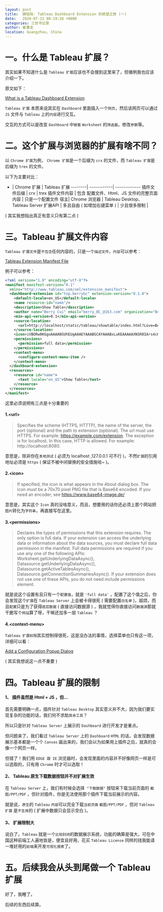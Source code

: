 ```yaml
---
layout: post
title:  肆拾陆- Tableau Dashboard Extension 的绝望之旅 (一)
date:   2020-07-22 00:19:28 +0800
categories: 三世书记录
author: 崔秉龙
location: Guangzhou, China
---
```


# **一。什么是 Tableau 扩展？**

其实如果不知道什么是 `Tableau 扩展`应该也不会搜到这里来了，但循例我也应该介绍一下。

原文如下：

[What is a Tableau Dashboard Extension](https://tableau.github.io/extensions-api/docs/trex_overview.html)

`Tableau 扩展` 本质来说其实在 `Dashboard` 里面插入一个`网页`，然后该网页可以通过 `JS` 文件与 `Tableau` 上的`内容`进行交互。

交互的方式可以是改变 `Dashboard` 中`嵌套` `Worksheet` 的`筛选器`，修改`参数`等。

# **二。这个扩展与浏览器的扩展有啥不同？**

以 `Chrome 扩展`为例， `Chrome 扩展`是一个后缀为 `crx` 的文件，而 `Tableau 扩展`是后缀为 `trex` 的文件。

以下为主要对比：

 -  | Chrome 扩展 | Tableau 扩展
--------| ------------| -------------
插件文件后缀 | crx | trex
插件文件内容 | 包含 配置文件、Html、JS 文件的完整页面内容 | 只是一个配置文件
宿主| Chrome 浏览器 | Tableau Desktop、Tableau Server
扩展API | 多且自由 ( 如增加右键菜单 ) | 少且很多限制 |

( 其实我想指出真正有意义只有第二点 )

# **三。Tableau 扩展文件内容**

`Tableau 扩展文件`是`不包含`任何内容的，只是一个`描述文件`，`内容`可以参考：

[Tableau Extension Manifest File](https://tableau.github.io/extensions-api/docs/trex_manifest.html)


例子可以参考：

```xml
<?xml version="1.0" encoding="utf-8"?>
<manifest manifest-version="0.1"
  xmlns="http://www.tableau.com/xml/extension_manifest">
  <dashboard-extension id="top.berrybc" extension-version="0.1.0">
    <default-locale>en_US</default-locale>
    <name resource-id="name"/>
    <description>Show Table</description>
    <author name="Berry Cui" email="berry_BC_@163.com" organization="Berry" website="https://berrybc.top"/>
    <min-api-version>0.1</min-api-version>
    <source-location>
      <url>http://localhost/static/tableau/showtable/index.html?Love=Berry</url>
    </source-location>
    <icon>iVBORw0KGgoAAAANSUhEUgAAAEYAAABGCAYAAABxLuKEAAAAAXNSR0IArs4c6QAAAARnQU1BAACxjwv8YQUAAAAJcEhZcwAADsQAAA7EAZUrDhsAABuBSUR....</icon>
    <permissions>
      <permission>full data</permission>
    </permissions>
    <context-menu>
      <configure-context-menu-item />
    </context-menu>
  </dashboard-extension>
  <resources>
    <resource id="name">
      <text locale="en_US">Show Table</text>
    </resource>
  </resources>
</manifest>
```

这里必须说明有三点是十分重要的

#### 1.\<url\>
>Specifies the scheme (HTTPS, HTTTP), the name of the server, the port (optional) and the path to extension (optional). The url must use HTTPS. For example: https://example.com/extension. The exception is for localhost. In this case, HTTP is allowed. For example: http://localhost:8080.

意思是，除非你在`本地测试` ( 必须为 localhost ,127.0.0.1 可不行 )，不然`扩展`的引用地址必须是 `https` ( 保证不被中间替换的安全措施哈~ )。

#### 2.\<icon\>
>If specified, the icon is what appears in the About dialog box. The icon must be a 70x70 pixel PNG file that is Base64 encoded. If you need an encoder, see https://www.base64-image.de/
>

意思是，其实这个 `Icon` 真的没啥意义，而且，想要用的话你还必须上那个网站把`图片`转化为`字符串`，再直接写在这里。

#### 3.\<permissions\>
>Declares the types of permissions that this extension requires. The only option is full data. If your extension can access the underlying data or information about the data sources, you must declare full data permission in the manifest. Full data permissions are required if you use any one of the following APIs: Worksheet.getUnderlyingDataAsync(), Datasource.getUnderlyingDataAsync(), Datasource.getActiveTablesAsync(), Datasource.getConnectionSummariesAsync(). If your extension does not use one of these APIs, you do not need include permissions element.

就是说这个设置有且只有一个`配置值`，就是 `'full data'` ，配置了这个值之后，你会发现这个`扩展`在 `Tableau Server` 上会被卡得很死 ( 需要配置`白名单` )，超烦，而且`配置`只是为了获得`底层数据` ( 直接访问数据源 ) ，我就觉得你直接访问`数据源`那就干脆写个`网站`算了呀，干嘛还加多一层 `Tableau` ？

#### 4.\<context-menu\>

`Tableau 扩展权限`其实控制得很死，这是没办法的事情，选择菜单也只有这一项，详细可以看：

[Add a Configuration Popup Dialog](https://tableau.github.io/extensions-api/docs/trex_configure.html)

( 其实我想说这一点不重要 )


# **四。Tableau 扩展的限制**

#### 1、 插件虽然是 Html + JS ，但...

首先需要明确一点，插件针对 `Tableau Desktop` 其实意义并不大，因为我们要实现复杂的功能的话，我们何不求助`其余工具`？

所以只是针对 `Tableau Server` 上展示的 `Dashboard` 进行开发才是重点。

但问题来了，我们看过 `Tableau Server` 上的 `Dashboard` `HTML` 的话，会发现数据展示基本都是一个个 `Canvas` 画出来的，我们会以为如果用上插件之后，就真的会像一个网页一样。

但错了！我们用 `EDGE 跟 IE` 浏览器时，会发现里面的内容并不好像网页一样是可以选取的，只有用 `Chrome` 时才可以选取！


#### 2、 Tableau 原生下载数据按钮并不对扩展生效

在 `Tableau Server` 上，我们有时候会选择` "下载数据"` 按钮来下载当前页面的 `截图/PPT/PDF` ，但针对插件，你是无法使用那个插件下载当前展示的内容。

就是说，`原生`的 `Tableau` `内容`可以完全下载`当前页面` `截图/PPT/PDF` ，但对 `Tableau 扩展` 是`不生效`的 ( 扩展中数据只会显示空白 )。


#### 3、 扩展限制大

说白了，`Tableau` 就是一个`比较封闭`的数据展示系统，功能的确算是强大，可在中国这种前端工人遍地皆是，便宜且好用，花买 `Tableau License` 同样的钱我能请一堆好用的`前端`来开发`可视化报表`了。

# **五。后续我会从头到尾做一个 Tableau 扩展**

好了，我睡了。

后续的东西后续算。